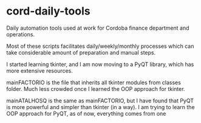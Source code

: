 # cord-daily-tools

Daily automation tools used at work for Cordoba finance department and operations. 

Most of these scripts facilitates daily/weekly/monthly processes which can take considerable amount of preparation and manual steps.

I started learning tkinter, and I am now moving to a PyQT library, which has more extensive resources.

mainFACTORIO is the file that inherits all tkinter modules from classes folder. Much less crowded once I learned the OOP approach for tkinter.

mainATALHOSQ is the same as mainFACTORIO, but I have found that PyQT is more powerful and simpler than tkinter (in a way). I am trying to learn the OOP approach for PyQT, as of now, everything comes from one  

